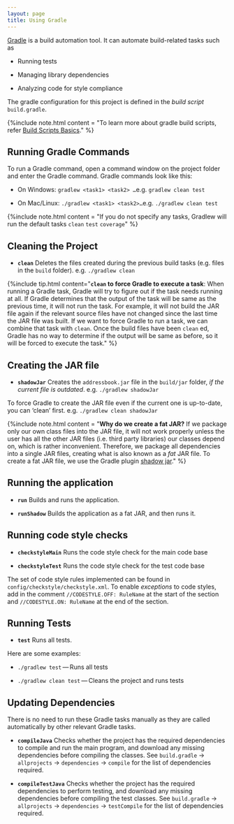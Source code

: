 ```yaml
---
layout: page
title: Using Gradle
---
```


[Gradle](https://gradle.org/) is a build automation tool. It can
automate build-related tasks such as

  - Running tests

  - Managing library dependencies

  - Analyzing code for style compliance

The gradle configuration for this project is defined in the *build
script* `build.gradle`.

{%include note.html content = "To learn more about gradle build scripts, refer [Build Scripts
Basics](https://docs.gradle.org/current/userguide/tutorial_using_tasks.html)." %}

## Running Gradle Commands

To run a Gradle command, open a command window on the project folder and
enter the Gradle command. Gradle commands look like this:

  - On Windows: `gradlew <task1> <task2> …​` e.g. `gradlew clean test`

  - On Mac/Linux: `./gradlew <task1> <task2>…​` e.g. `./gradlew clean
    test`

{%include note.html content = "If you do not specify any tasks, Gradlew will run the default tasks
`clean` `test` `coverage`" %}

## Cleaning the Project

  - **`clean`**
    Deletes the files created during the previous build tasks (e.g.
    files in the `build` folder). e.g. `./gradlew clean`

{%include tip.html content="**`clean` to force Gradle to execute a task**:
When running a Gradle task, Gradle will try to figure out if the task
needs running at all. If Gradle determines that the output of the task
will be same as the previous time, it will not run the task. For
example, it will not build the JAR file again if the relevant source
files have not changed since the last time the JAR file was built. If we
want to force Gradle to run a task, we can combine that task with
`clean`. Once the build files have been `clean` ed, Gradle has no way to
determine if the output will be same as before, so it will be forced to
execute the task." %}

## Creating the JAR file

  - **`shadowJar`**
    Creates the `addressbook.jar` file in the `build/jar` folder, *if
    the current file is outdated*.
    e.g. `./gradlew shadowJar`

To force Gradle to create the JAR file even if the current one is
up-to-date, you can ‘clean’ first.
e.g. `./gradlew clean shadowJar`

{%include note.html content = "**Why do we create a fat JAR?** If we package only our own class files
into the JAR file, it will not work properly unless the user has all the
other JAR files (i.e. third party libraries) our classes depend on,
which is rather inconvenient. Therefore, we package all dependencies
into a single JAR files, creating what is also known as a *fat* JAR
file. To create a fat JAR file, we use the Gradle plugin [shadow
jar](https://github.com/johnrengelman/shadow)." %}

## Running the application

  - **`run`**
    Builds and runs the application.

  - **`runShadow`**
    Builds the application as a fat JAR, and then runs it.

## Running code style checks

  - **`checkstyleMain`**
    Runs the code style check for the main code base

  - **`checkstyleTest`**
    Runs the code style check for the test code base

The set of code style rules implemented can be found in
`config/checkstyle/checkstyle.xml`. To enable *exceptions* to code
styles, add in the comment `//CODESTYLE.OFF: RuleName` at the start of
the section and `//CODESTYLE.ON: RuleName` at the end of the section.

## Running Tests

  - **`test`**
    Runs all tests.

Here are some examples:

  - `./gradlew test` — Runs all tests

  - `./gradlew clean test` — Cleans the project and runs tests

## Updating Dependencies

There is no need to run these Gradle tasks manually as they are called
automatically by other relevant Gradle tasks.

  - **`compileJava`**
    Checks whether the project has the required dependencies to compile
    and run the main program, and download any missing dependencies
    before compiling the classes.
    See `build.gradle` → `allprojects` → `dependencies` → `compile` for
    the list of dependencies required.

  - **`compileTestJava`**
    Checks whether the project has the required dependencies to perform
    testing, and download any missing dependencies before compiling the
    test classes.
    See `build.gradle` → `allprojects` → `dependencies` → `testCompile`
    for the list of dependencies required.
